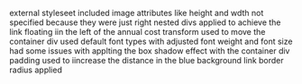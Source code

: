 external styleseet included
image attributes like height and wdth not specified because they were just right
nested divs applied to achieve the link floating iin the left of the annual cost
transform used to move the container div
used default font types with adjusted font weight and font size
had some issues with applting the box shadow effect with the container div
padding used to iincrease the distance in the blue background link
border radius applied
